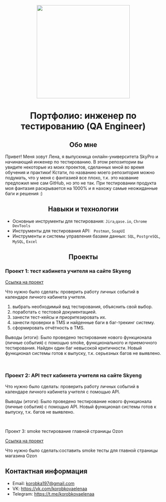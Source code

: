 <div id="header" align="center">
  <img src="https://media.giphy.com/media/Wj7lNjMNDxSmc/giphy.gif" width="300"/>
</div>

# <div align="center"> Портфолио: инженер по тестированию (QA Engineer) </div>

## <div align="center">Обо мне</div>
Привет! Меня зовут Лена, я выпускница онлайн-университета SkyPro и начинающий инженер по тестированию. В этом репозитории вы увидите некоторые из моих проектов, сделанных мной во время обучения и практики! Кстати, по названию моего репозитория можно подумать, что у меня с фантазией все плохо, т.к. это название предложил мне сам GitHub, но это не так. При тестировании продукта моя фантазия раскрывается на 1000% и я нахожу самые неожиданные баги и решения :)

## <div align="center">Навыки и технологии</div>
- Основные инструменты для тестирования: ``Jira``,``qase.io``, ``Chrome DevTools``
- Инструменты для тестирования API: `` Postman``, ``SoapUI``
- Инструменты и системы управления базами данных: ``SQL``, ``PostgreSQL``, ``MySQL``, ``Excel``

## <div align="center">Проекты</div>

### <p>Проект 1: тест кабинета учителя на сайте Skyeng</p>
<p><a href="https://docs.google.com/document/d/1wzz-ZhcPdEk0s_4lEaWpVXzRY2ixiY84dwkwGoNatps/edit?usp=sharing">Ссылка на проект</a></p>

<p>Что нужно было сделать: проверить работу личных событий в календаре личного кабинета учителя.<p>
<ol>
  <li>выбрать необходимый вид тестирования, объяснить свой выбор.</li>
  <li>поработать с тестовой документацией.</li>
  <li>занести тест-кейсы и приоритезировать их.</li>
  <li>занести проверки в TMS и найденные баги в баг-трекинг систему.</li>
  <li>сформировать отчётность в TMS.</li>
</ol>
 
 <p>Выводы (итоги): Было проведено тестирование нового функционала (личные события) с помощью smoke, функционального и приемочного тестирования. Найден один баг невысокой критичности. Новый функционал системы готов к выпуску, т.к. серьезных багов не выявлено.<p>


<br>

### <p>Проект 2: API тест кабинета учителя на сайте Skyeng</p>

<p>Что нужно было сделать: проверить работу личных событий в календаре личного кабинета учителя с помощью API.<p>
 
 <p>Выводы (итоги): Было проведено тестирование нового функционала (личные события) с помощью API. Новый функционал системы готов к выпуску, т.к. багов не выявлено.<p>


<br> 

<p>Проект 3: smoke тестирование главной страницы Ozon</p>
<p><a href="https://docs.google.com/document/d/1-B-cYmlC_rcVmS_ct6AzDQoRmUK-C8kcG3PC-tN6UJs/edit?usp=sharing">Ссылка на проект</a></p>

<p>Что нужно было сделать:составить smoke тесты для главной страницы магазина Ozon</p>




## Контактная информация
- Email: korobka197@gmail.com
- VK: https://vk.com/korobkovaelenaa
- Telegram: https://t.me/korobkovaelenaa
